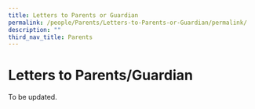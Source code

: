 ```yaml
---
title: Letters to Parents or Guardian
permalink: /people/Parents/Letters-to-Parents-or-Guardian/permalink/
description: ""
third_nav_title: Parents
---
```

Letters to Parents/Guardian
===========================

To be updated.